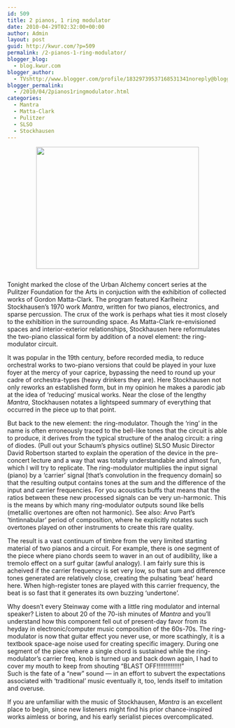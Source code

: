 ```yaml
---
id: 509
title: 2 pianos, 1 ring modulator
date: 2010-04-29T02:32:00+00:00
author: Admin
layout: post
guid: http://kwur.com/?p=509
permalink: /2-pianos-1-ring-modulator/
blogger_blog:
  - blog.kwur.com
blogger_author:
  - TVshttp://www.blogger.com/profile/18329739537168531341noreply@blogger.com
blogger_permalink:
  - /2010/04/2pianos1ringmodulator.html
categories:
  - Mantra
  - Matta-Clark
  - Pulitzer
  - SLSO
  - Stockhausen
---
```

<div class="pf-content">
  <p>
    <a onblur="try {parent.deselectBloggerImageGracefully();} catch(e) {}" href="http://2buildings1blog.org/pulitzer/wp-content/uploads/2010/04/IMG_3901.jpg"><img style="margin: 0px auto 10px; display: block; text-align: center; cursor: pointer; width: 372px; height: 279px;" src="http://2buildings1blog.org/pulitzer/wp-content/uploads/2010/04/IMG_3901.jpg" alt="" border="0" /></a><br />Tonight marked the close of the Urban Alchemy concert series at the Pulitzer Foundation for the Arts in conjuction with the exhibition of collected works of Gordon Matta-Clark. The program featured Karlheinz Stockhausen’s 1970 work <span style="font-style: italic;">Mantra</span>, written for two pianos, electronics, and sparse percussion. The crux of the work is perhaps what ties it most closely to the exhibition in the surrounding space. As Matta-Clark re-envisioned spaces and interior-exterior relationships, Stockhausen here reformulates the two-piano classical form by addition of a novel element: the ring-modulator circuit.
  </p>
  
  <p>
    It was popular in the 19th century, before recorded media, to reduce orchestral works to two-piano versions that could be played in your luxe foyer at the mercy of your caprice, bypassing the need to round up your cadre of orchestra-types (heavy drinkers they are). Here Stockhausen not only reworks an established form, but in my opinion he makes a parodic jab at the idea of ‘reducing’ musical works. Near the close of the lengthy <span style="font-style: italic;">Mantra</span>, Stockhausen notates a lightspeed summary of everything that occurred in the piece up to that point.
  </p>
  
  <p>
    But back to the new element: the ring-modulator. Though the ‘ring’ in the name is often erroneously traced to the bell-like tones that the circuit is able to produce, it derives from the typical structure of the analog circuit: a ring of diodes. (Pull out your Schaum’s physics outline) SLSO Music Director David Robertson started to explain the operation of the device in the pre-concert lecture and a way that was totally understandable and almost fun, which I will try to replicate. The ring-modulator multiplies the input signal (piano) by a ‘carrier’ signal [that’s convolution in the frequency domain] so that the resulting output contains tones at the sum and the difference of the input and carrier frequencies. For you acoustics buffs that means that the ratios between these new processed signals can be very un-harmonic. This is the means by which many ring-modulator outputs sound like bells (metallic overtones are often not harmonic). See also: Arvo Part’s ‘tintinnabular’ period of composition, where he explicitly notates such overtones played on other instruments to create this rare quality.
  </p>
  
  <p>
    The result is a vast continuum of timbre from the very limited starting material of two pianos and a circuit. For example, there is one segment of the piece where piano chords seem to waver in an out of audibility, like a tremolo effect on a surf guitar (awful analogy). I am fairly sure this is acheived if the carrier frequency is set very low, so that sum and difference tones generated are relatively close, creating the pulsating ‘beat’ heard here. When high-register tones are played with this carrier frequency, the beat is so fast that it generates its own buzzing ‘undertone’.
  </p>
  
  <p>
    Why doesn’t every Steinway come with a little ring modulator and internal speaker? Listen to about 20 of the 70-ish minutes of <span style="font-style: italic;">Mantra</span> and you’ll understand how this component fell out of present-day favor from its heyday in electronic/computer music composition of the 60s-70s. The ring-modulator is now that guitar effect you never use, or more scathingly, it is a textbook space-age noise used for creating specific imagery. During one segment of the piece where a single chord is sustained while the ring-modulator’s carrier freq. knob is turned up and back down again, I had to cover my mouth to keep from shouting “BLAST OFF!!!!!!!!!!!!!!”<br />Such is the fate of a “new” sound — in an effort to subvert the expectations associated with ‘traditional’ music eventually it, too, lends itself to imitation and overuse.
  </p>
  
  <p>
    If you are unfamiliar with the music of Stockhausen, <span style="font-style: italic;">Mantra</span> is an excellent place to begin, since new listeners might find his prior chance-inspired works aimless or boring, and his early serialist pieces overcomplicated.
  </p>
</div>